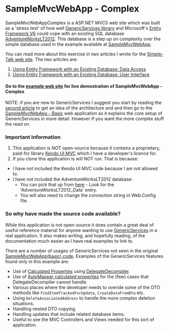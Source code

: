SampleMvcWebApp - Complex
=========================

SampleMvcWebAppComplex is a ASP.NET MVC5 web site which was built as a 'stress test' of how well 
[GenericServices library](https://github.com/JonPSmith/GenericServices) and Microsoft's 
[Entity Framework V6](http://msdn.microsoft.com/en-us/data/aa937723) could cope with an existing SQL
database [AdventureWorksLT2012](http://msftdbprodsamples.codeplex.com/releases/view/55330).
This database is a step up on complexity over the simple database used in the example available at 
[SampleMvcWebApp](http://samplemvcwebapp.net/).

You can read more about this exercise in two articles I wrote for the 
[Simple-Talk web site](https://www.simple-talk.com/). The two articles are:

1. [Using Entity Framework with an Existing Database: Data Access](https://www.simple-talk.com/dotnet/.net-framework/using-entity-framework-with-an-existing-database-data-access/)
2. [Using Entity Framework with an Existing Database: User Interface](https://www.simple-talk.com/dotnet/asp.net/using-entity-framework-with-an-existing-database--user-interface/)

#### Go to the [example web site](http://complex.samplemvcwebapp.net/) for live demostration of SampleMvcWebApp - Complex 

NOTE: if you are new to GenericServices I suggest you start by reading the 
[second article](https://www.simple-talk.com/dotnet/asp.net/using-entity-framework-with-an-existing-database--user-interface/)
to get an idea of the architecture and and then go to the [SampleMvcWebApp - Basic](http://samplemvcwebapp.net/)
web application as it explains the core setup of GenericServices in more detail. 
However if you want the more complex stuff the read on.

### Important information

1. This application is *NOT* open-source because it contains a proprietary, paid-for library 
[Kendo UI MVC](http://docs.telerik.com/kendo-ui/aspnet-mvc/introduction) which I have a developer's licence for.
2. If you clone this application is will NOT run. That is because:
  * I have not included the Kendo UI MVC code because I am not allowed to.
  * I have not included the AdventureWorksLT2012 database:
    - You can pick that up from [here](http://msftdbprodsamples.codeplex.com/releases/view/55330) - Look for the 'AdventureWorksLT2012_Data' entry. 
    - You will also need to change the connection string in Web.Config file.

### So why have made the source code available?

While this application is not open-source it does contain a great deal of useful reference material for
anyone wanting to use [GenericServices](https://github.com/JonPSmith/GenericServices) in a real application.
It also makes writing, and hopefully reading, of the documentation much easier as I have real examples to link to.

There are a number of usages of GenericServices not seen in the original 
[SampleMvcWebApp(basic) code](https://github.com/JonPSmith/SampleMvcWebApp). 
Examples of the GenericServices features found only in this example are:

- Use of [Calculated Properties](https://github.com/JonPSmith/GenericServices/wiki/Calculated-properties)
using [DelegateDecompiler](https://github.com/hazzik/DelegateDecompiler).
- Use of [AutoMapper calculated properties](https://github.com/JonPSmith/GenericServices/wiki/DTO-data-copying#using-automapper-for-calculated-properties)
for the (few) cases that DelegateDecompiler cannot handle.
- Various places where the developer needs to overide some of the DTO methods like 
`FindItemTrackedForUpdate`, `CreateDataFromDto` etc.
- Using `DeleteAssociatedAddress` to handle the more complex deletion situations.
- Handling nested DTO copying.
- Handling updates that include related database items.
- Useful to see the MVC Controllers and Views needed for this sort of application. 

